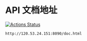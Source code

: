 # API 文档地址

[![Actions Status](https://github.com/yan42685/missoin-board/workflows/{workflow_name}/badge.svg)](https://github.com/yan42685/mission-board/actions)

`http://120.53.24.151:8090/doc.html`
